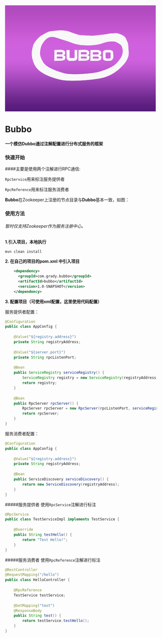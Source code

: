 ![](https://raw.githubusercontent.com/ZhongJinHacker/bubbo/master/img-folder/projecy-icon.png)



# Bubbo

#### 一个模仿Dubbo通过注解配置进行分布式服务的框架



### 快速开始

####主要是使用两个注解进行RPC通信:

`RpcService`用来标注服务提供者

`RpcReference`用来标注服务消费者



**Bubbo**在Zookeeper上注册的节点目录与**Dubbo**基本一致，如图：





### 使用方法

###### 暂时仅支持Zookeeper作为服务注册中心。

**1.引入项目，本地执行**

```shell
mvn clean install
```



**2. 在自己的项目的pom.xml 中引入项目**

```xml
    <dependency>
      <groupId>com.grady.bubbo</groupId>
      <artifactId>bubbo</artifactId>
      <version>1.0-SNAPSHOT</version>
    </dependency>
```

**3. 配置项目（可使用xml配置，这里使用代码配置）**

服务提供者配置：

```java
@Configuration
public class AppConfig {

    @Value("${registry.address}")
    private String registryAddress;

    @Value("${server.port}")
    private String rpcListenPort;

    @Bean
    public ServiceRegistry serviceRegistry() {
        ServiceRegistry registry = new ServiceRegistry(registryAddress);
        return registry;
    }

    @Bean
    public RpcServer rpcServer() {
        RpcServer rpcServer = new RpcServer(rpcListenPort, serviceRegistry());
        return rpcServer;
    }
}
```



服务消费者配置：

```java
@Configuration
public class AppConfig {

    @Value("${registry.address}")
    private String registryAddress;

    @Bean
    public ServiceDiscovery serviceDiscovery() {
        return new ServiceDiscovery(registryAddress);
    }
}
```



#####服务提供者 使用`RpcService`注解进行标注

```java
@RpcService
public class TestServiceImpl implements TestService {

    @Override
    public String testHello() {
        return "Test Hello!";
    }
}
```

#####服务消费者 使用`RpcReference`注解进行标注

```java
@RestController
@RequestMapping("/hello")
public class HelloController {

    @RpcReference
    TestService testService;

    @GetMapping("test")
    @ResponseBody
    public String test() {
        return testService.testHello();
    }
}
```

